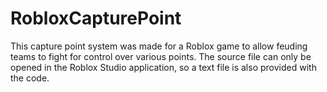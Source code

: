 # RobloxCapturePoint
This capture point system was made for a Roblox game to allow feuding teams to fight for control over various points. The source file can only be opened in the Roblox Studio application, so a text file is also provided with the code.
